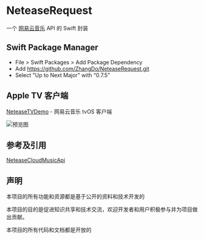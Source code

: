# NeteaseRequest

一个 [网易云音乐](https://github.com/Binaryify/NeteaseCloudMusicApi) API 的 Swift 封装

## Swift Package Manager
- File > Swift Packages > Add Package Dependency
- Add https://github.com/ZhangDo/NeteaseRequest.git
- Select "Up to Next Major" with “0.7.5”
## Apple TV 客户端

[NeteaseTVDemo](https://github.com/ZhangDo/NeteaseTVDemo) - 网易云音乐 tvOS 客户端

![预览图](https://github.com/ZhangDo/NeteaseTVDemo/blob/main/images/preview.png)

## 参考及引用
[NeteaseCloudMusicApi](https://github.com/Binaryify/NeteaseCloudMusicApi)

## 声明

本项目的所有功能和资源都是基于公开的资料和技术开发的

本项目的目的是促进知识共享和技术交流，欢迎开发者和用户积极参与并为项目做出贡献。

本项目的所有代码和文档都是开放的
